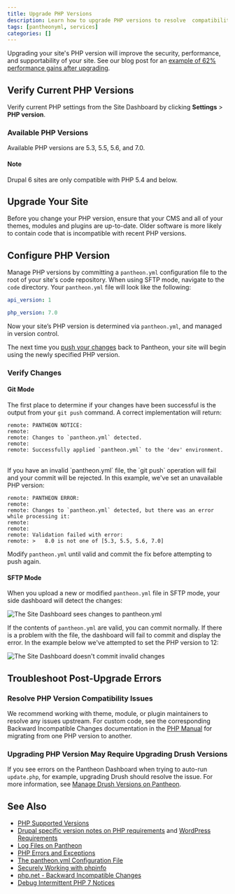 ```yaml
---
title: Upgrade PHP Versions
description: Learn how to upgrade PHP versions to resolve  compatibility issues.
tags: [pantheonyml, services]
categories: []
---
```

Upgrading your site's PHP version will improve the security, performance, and supportability of your site. See our blog post for an [example of 62% performance gains after upgrading](https://pantheon.io/blog/php-7-now-available-all-sites-pantheon).

## Verify Current PHP Versions
Verify current PHP settings from the Site Dashboard by clicking **Settings** > **PHP version**.

### Available PHP Versions
Available PHP versions are 5.3, 5.5, 5.6, and 7.0.

<div class="alert alert-info" role="alert">
<h4 class="info">Note</h4>
<p>Drupal 6 sites are only compatible with PHP 5.4 and below.
</p></div>

## Upgrade Your Site
Before you change your PHP version, ensure that your CMS and all of your themes, modules and plugins are up-to-date. Older software is more likely to contain code that is incompatible with recent PHP versions.

## Configure PHP Version
Manage PHP versions by committing a `pantheon.yml` configuration file to the root of your site's code repository. When using SFTP mode, navigate to the `code` directory. Your `pantheon.yml` file will look like the following:

```yaml
api_version: 1

php_version: 7.0
```

Now your site’s PHP version is determined via `pantheon.yml`, and managed in version control.

The next time you [push your changes](/docs/git#push-changes-to-pantheon) back to Pantheon, your site will begin using the newly specified PHP version.

### Verify Changes

#### Git Mode

The first place to determine if your changes have been successful is the output from your `git push` command. A correct implementation will return:

```
remote: PANTHEON NOTICE:
remote:
remote: Changes to `pantheon.yml` detected.
remote:
remote: Successfully applied `pantheon.yml` to the 'dev' environment.
```
<br>
If you have an invalid `pantheon.yml` file, the `git push` operation will fail and your commit will be rejected. In this example, we've set an unavailable PHP version:

```
remote: PANTHEON ERROR:
remote:
remote: Changes to `pantheon.yml` detected, but there was an error while processing it:
remote:
remote:
remote: Validation failed with error:
remote: >   8.0 is not one of [5.3, 5.5, 5.6, 7.0]
```

Modify `pantheon.yml` until valid and commit the fix before attempting to push again.

#### SFTP Mode

When you upload a new or modified `pantheon.yml` file in SFTP mode, your side dashboard will detect the changes:

![The Site Dashboard sees changes to pantheon.yml](/source/docs/assets/images/dashboard/pantheon-yml-changes-sftp.png)

If the contents of `pantheon.yml` are valid, you can commit normally. If there is a problem with the file, the dashboard will fail to commit and display the error. In the example below we've attempted to set the PHP version to 12:

![The Site Dashboard doesn't commit invalid changes](/source/docs/assets/images/dashboard/pantheon-yml-failure-sftp.png)

## Troubleshoot Post-Upgrade Errors

### Resolve PHP Version Compatibility Issues

We recommend working with theme, module, or plugin maintainers to resolve any issues upstream. For custom code, see the corresponding Backward Incompatible Changes documentation in the [PHP Manual](http://php.net/manual/en/appendices.php) for migrating from one PHP version to another.

### Upgrading PHP Version May Require Upgrading Drush Versions

If you see errors on the Pantheon Dashboard when trying to auto-run `update.php`, for example, upgrading Drush should resolve the issue. For more information, see [Manage Drush Versions on Pantheon](https://pantheon.io/docs/drush-versions/#configure-drush-version).



## See Also

* [PHP Supported Versions](http://php.net/supported-versions.php)
* [Drupal specific version notes on PHP requirements](https://www.drupal.org/requirements/php#drupalversions) and [WordPress Requirements](https://wordpress.org/about/requirements/)
* [Log Files on Pantheon](/docs/logs)
* [PHP Errors and Exceptions](/docs/php-errors/)
* [The pantheon.yml Configuration File](/docs/pantheon-yml/)
* [Securely Working with phpinfo](/docs/phpinfo/)
* [php.net - Backward Incompatible Changes](http://php.net/manual/en/migration70.incompatible.php)
* [Debug Intermittent PHP 7 Notices](/docs/deprecated-constructor-notices)
